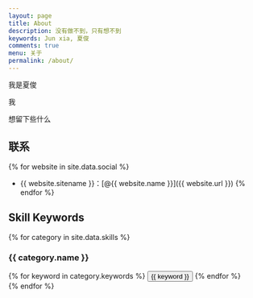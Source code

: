 ```yaml
---
layout: page
title: About
description: 没有做不到，只有想不到
keywords: Jun xia, 夏俊
comments: true
menu: 关于
permalink: /about/
---
```


我是夏俊

我

想留下些什么

## 联系

{% for website in site.data.social %}
* {{ website.sitename }}：[@{{ website.name }}]({{ website.url }})
{% endfor %}

## Skill Keywords

{% for category in site.data.skills %}
### {{ category.name }}
<div class="btn-inline">
{% for keyword in category.keywords %}
<button class="btn btn-outline" type="button">{{ keyword }}</button>
{% endfor %}
</div>
{% endfor %}
